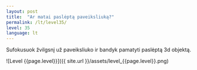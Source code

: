 ```yaml
---
layout: post
title:  "Ar matai paslėptą paveiksliuką?"
permalink: /lt/level35/
level: 35
language: lt
---
```

Sufokusuok žvilgsnį už paveiksliuko ir bandyk pamatyti paslėptą 3d objektą.

![Level {{page.level}}]({{ site.url }}/assets/level_{{page.level}}.png)